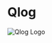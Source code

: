 # Qlog
![Qlog Logo](https://github.com/zzzzseong/Qlog/assets/117155328/7a300d64-ff95-40b6-9016-cfb701ade5a2)
